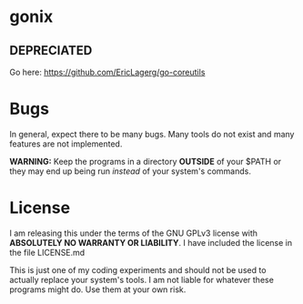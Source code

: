 # gonix
## DEPRECIATED
Go here:
https://github.com/EricLagerg/go-coreutils

# Bugs
In general, expect there to be many bugs.
Many tools do not exist and many features are not implemented.

**WARNING:** Keep the programs in a directory **OUTSIDE** of your $PATH or they may end up being run *instead* of your system's commands.

# License
I am releasing this under the terms of the GNU GPLv3 license with **ABSOLUTELY NO WARRANTY OR LIABILITY**.
I have included the license in the file LICENSE.md

This is just one of my coding experiments and should not be used to actually replace your system's tools.
I am not liable for whatever these programs might do. Use them at your own risk.
